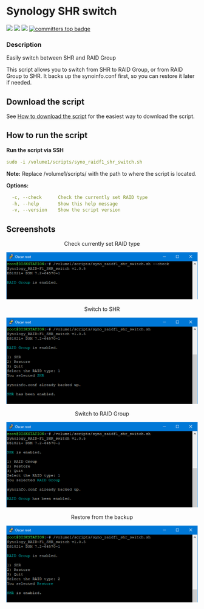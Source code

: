 # Synology SHR switch

<a href="https://github.com/007revad/Synology_RAID-F1_SHR_switch/releases"><img src="https://img.shields.io/github/release/007revad/Synology_RAID-F1_SHR_switch.svg"></a>
<a href="https://hits.seeyoufarm.com"><img src="https://hits.seeyoufarm.com/api/count/incr/badge.svg?url=https%3A%2F%2Fgithub.com%2F007revad%2FSynology_RAID-F1_SHR_switch&count_bg=%2379C83D&title_bg=%23555555&icon=&icon_color=%23E7E7E7&title=hits&edge_flat=false"/></a>
[![](https://img.shields.io/static/v1?label=Sponsor&message=%E2%9D%A4&logo=GitHub&color=%23fe8e86)](https://github.com/sponsors/007revad)
[![committers.top badge](https://user-badge.committers.top/australia/007revad.svg)](https://user-badge.committers.top/australia/007revad)

### Description

Easily switch between SHR and RAID Group

This script allows you to switch from SHR to RAID Group, or from RAID Group to SHR. It backs up the synoinfo.conf first, so you can restore it later if needed.

## Download the script

See <a href=images/how_to_download_generic.png/>How to download the script</a> for the easiest way to download the script.

## How to run the script

**Run the script via SSH**

```YAML
sudo -i /volume1/scripts/syno_raidf1_shr_switch.sh
```
**Note:** Replace /volume1/scripts/ with the path to where the script is located.

**Options:**
```YAML
  -c, --check      Check the currently set RAID type
  -h, --help       Show this help message
  -v, --version    Show the script version
```

## Screenshots

<p align="center">Check currently set RAID type</p>
<p align="center"><img src="/images/raidgroup_shr-switch_check.png"></p>

<p align="center">Switch to SHR</p>
<p align="center"><img src="/images/raidgroup_shr-switch_shr.png"></p>

<p align="center">Switch to RAID Group</p>
<p align="center"><img src="/images/raidgroup_shr-switch_raidgroup.png"></p>

<p align="center">Restore from the backup</p>
<p align="center"><img src="/images/raidgroup_shr-switch_restored.png"></p>

